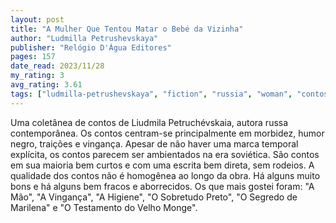 ```yaml
---
layout: post
title: "A Mulher Que Tentou Matar o Bebé da Vizinha"
author: "Ludmilla Petrushevskaya"
publisher: "Relógio D'Água Editores"
pages: 157
date_read: 2023/11/28
my_rating: 3
avg_rating: 3.61
tags: ["ludmilla-petrushevskaya", "fiction", "russia", "woman", "contos", "lang-pt"]
---
```


Uma coletânea de contos de Liudmila Petruchévskaia, autora russa contemporânea. Os contos centram-se principalmente em morbidez, humor negro, traições e vingança. Apesar de não haver uma marca temporal explícita, os contos parecem ser ambientados na era soviética. São contos em sua maioria bem curtos e com uma escrita bem direta, sem rodeios. A qualidade dos contos não é homogênea ao longo da obra. Há alguns muito bons e há alguns bem fracos e aborrecidos. Os que mais gostei foram: "A Mão", "A Vingança", "A Higiene", "O Sobretudo Preto", "O Segredo de Marilena" e "O Testamento do Velho Monge".

